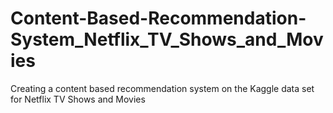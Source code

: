 # Content-Based-Recommendation-System_Netflix_TV_Shows_and_Movies
Creating a content based recommendation system on the Kaggle data set for Netflix TV Shows and Movies 
